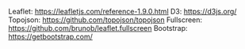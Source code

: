 Leaflet: https://leafletjs.com/reference-1.9.0.html
D3: https://d3js.org/
Topojson: https://github.com/topojson/topojson
Fullscreen: https://github.com/brunob/leaflet.fullscreen
Bootstrap: https://getbootstrap.com/